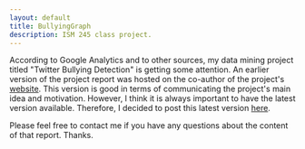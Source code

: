 ```yaml
---
layout: default
title: BullyingGraph
description: ISM 245 class project.
---
```


According to Google Analytics and to other sources, my data mining project titled "Twitter Bullying Detection" is getting some attention. An earlier version of the project report was hosted on the co-author of the project's [website](http://users.soe.ucsc.edu/~shreyask/index.html). This version is good in terms of communicating the project's main idea and motivation. However, I think it is always important to have the latest version available. Therefore, I decided to post this latest version [here](http://dl.dropbox.com/u/11902217/huascarsanchez_and_shreyaskumar-twitterbullyingdection-fnl.pdf).

Please feel free to contact me if you have any questions about the content of that report. Thanks.


